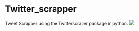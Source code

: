 # Twitter_scrapper
Tweet Scrapper using the Twitterscraper package in python.
![](https://www.growthplug.com/wp-content/uploads/2018/07/twitter_logo_0.png)
